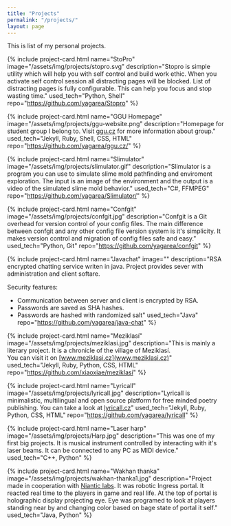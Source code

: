 ```yaml
---
title: "Projects"
permalink: "/projects/"
layout: page
---
```


This is list of my personal projects.

<div class="project-wrapper" markdown="1">

{% include project-card.html
	name="StoPro"
	image="/assets/img/projects/stopro.svg"
	description="Stopro is simple utility which will help you with self control and build work ethic. When you activate self control session all distracting pages will be blocked. List of distracting pages is fully configurable. This can help you focus and stop wasting time."
	used_tech="Python, Shell"
	repo="https://github.com/yagarea/Stopro"
%}

{% include project-card.html
	name="GGU Homepage"
	image="/assets/img/projects/ggu-website.png"
	description="Homepage for student group I belong to. Visit [ggu.cz](https://ggu.cz/) for more information about group."
	used_tech="Jekyll, Ruby, Shell, CSS, HTML"
	repo="https://github.com/yagarea/ggu.cz/"
%}

{% include project-card.html
	name="Slimulator"
	image="/assets/img/projects/slimulator.gif"
	description="Slimulator is a program you can use to simulate slime mold pathfinding and enviroment exploration. The input is an image of the environment and the output is a video of the simulated slime mold behavior."
	used_tech="C#, FFMPEG"
	repo="https://github.com/yagarea/Slimulator/"
%}

{% include project-card.html
	name="Confgit"
	image="/assets/img/projects/confgit.jpg"
	description="Confgit is a Git overhead for version control of your config files. The main difference between confgit and any other config file version system is it's simplicity. It makes version control and migration of config files safe and easy."
	used_tech="Python, Git"
	repo="https://github.com/yagarea/confgit"
%}

{% include project-card.html
	name="Javachat" 
	image=""
description="RSA encrypted chatting service writen in java. Project provides sever with administration and client softare.

Security features:	

- Communication between server and client is encrypted by RSA.
- Passwords are saved as SHA hashes.
- Passwords are hashed with randomized salt"
	used_tech="Java"
	repo="https://github.com/yagarea/java-chat"
%}

{% include project-card.html
	name="Meziklasí"
	image="/assets/img/projects/meziklasi.jpg"
	description="This is mainly a literary project. It is a chronicle of the village of Meziklasí.<br/> You can visit it on [www.meziklasi.cz](www.meziklasi.cz)"
	used_tech="Jekyll, Ruby, Python, CSS, HTML"
	repo="https://github.com/xiaoxiae/meziklasi"
%}

{% include project-card.html
	name="Lyricall"
	image="/assets/img/projects/lyricall.jpg"
	description="Lyricall is minimalistic, multilingual and open source platform for free minded poetry publishing. You can take a look at [lyricall.cz](https://lyricall.cz/)"
	used_tech="Jekyll, Ruby, Python, CSS, HTML"
	repo="https://github.com/yagarea/lyricall"
%}

{% include project-card.html
	name="Laser harp" 
	image="/assets/img/projects/Harp.jpg"
	description="This was one of my first big projects. It is musical instrument controlled by interacting with it's laser beams. It can be connected to any PC as MIDI device."
	used_tech="C++, Python"
%}

{% include project-card.html
	name="Wakhan thanka"
	image="/assets/img/projects/wakhan-thanka1.jpg"
	description="Project made in cooperation with <a href='https://nianticlabs.com/'>Niantic labs</a>. It was robotic Ingress portal. It reacted real time to the players in game and real life. At the top of portal is holographic display projecting eye. Eye was programed to look at players standing near by and changing color based on bage state of portal it self."
	used_tech="Java, Python"
%}

</div>
